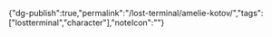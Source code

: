 
{"dg-publish":true,"permalink":"/lost-terminal/amelie-kotov/","tags":["lostterminal","character"],"noteIcon":""}



 